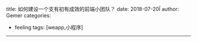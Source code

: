 title: 如何建设一个支有初有成效的前端小团队？
date: 2018-07-20Ï
author: Gemer
categories:
- feeling
tags: [weapp,小程序]

--------



<br>
<br>
<br>










